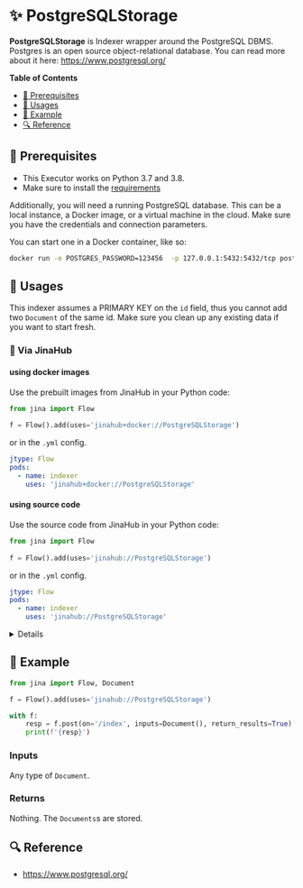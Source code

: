 # ✨ PostgreSQLStorage

**PostgreSQLStorage** is Indexer wrapper around the PostgreSQL DBMS. Postgres is an open source object-relational database. You can read more about it here: https://www.postgresql.org/


<!-- START doctoc generated TOC please keep comment here to allow auto update -->
<!-- DON'T EDIT THIS SECTION, INSTEAD RE-RUN doctoc TO UPDATE -->
**Table of Contents**

- [🌱 Prerequisites](#-prerequisites)
- [🚀 Usages](#-usages)
- [🎉️ Example](#%EF%B8%8F-example)
- [🔍️ Reference](#%EF%B8%8F-reference)

<!-- END doctoc generated TOC please keep comment here to allow auto update -->

## 🌱 Prerequisites

- This Executor works on Python 3.7 and 3.8. 
- Make sure to install the [requirements](requirements.txt)

Additionally, you will need a running PostgreSQL database. This can be a local instance, a Docker image, or a virtual machine in the cloud. Make sure you have the credentials and connection parameters. 

You can start one in a Docker container, like so: 

```bash
docker run -e POSTGRES_PASSWORD=123456  -p 127.0.0.1:5432:5432/tcp postgres:13.2 
```

## 🚀 Usages

This indexer assumes a PRIMARY KEY on the `id` field, thus you cannot add two `Document` of the same id. Make sure you clean up any existing data if you want to start fresh. 

### 🚚 Via JinaHub

#### using docker images
Use the prebuilt images from JinaHub in your Python code: 

```python
from jina import Flow
	
f = Flow().add(uses='jinahub+docker://PostgreSQLStorage')
```

or in the `.yml` config.
	
```yaml
jtype: Flow
pods:
  - name: indexer
    uses: 'jinahub+docker://PostgreSQLStorage'
```

#### using source code
Use the source code from JinaHub in your Python code:

```python
from jina import Flow
	
f = Flow().add(uses='jinahub://PostgreSQLStorage')
```

or in the `.yml` config.

```yaml
jtype: Flow
pods:
  - name: indexer
    uses: 'jinahub://PostgreSQLStorage'
```
<details>

### 📦️ Via Pypi

1. Install the `executor-indexers` package.

	```bash
	pip install git+https://github.com/jina-ai/EXECUTOR_REPO_NAME.git
	```

1. Use `executor-indexers` in your code

   ```python
   from jina import Flow
   from jinahub.indexers.storage.PostgreSQLStorage import PostgreSQLStorage
   
   f = Flow().add(uses=PostgreSQLStorage)
   ```


### 🐳 Via Docker

1. Clone the repo and build the docker image

	```shell
	git clone https://github.com/jina-ai/executor-indexers
	cd executor-indexers/jinahub/indexers/indexer/PostgreSQLStorage
	docker build -t psql-indexer-image .
	```

1. Use `psql-indexer-image` in your code

	```python
	from jina import Flow
	
	f = Flow().add(uses='docker://psql-indexer-image:latest')
	```
	
</details>

## 🎉️ Example 


```python
from jina import Flow, Document

f = Flow().add(uses='jinahub://PostgreSQLStorage')

with f:
    resp = f.post(on='/index', inputs=Document(), return_results=True)
    print(f'{resp}')
```

### Inputs 

Any type of `Document`.

### Returns

Nothing. The `Documents`s are stored.

## 🔍️ Reference

- https://www.postgresql.org/

